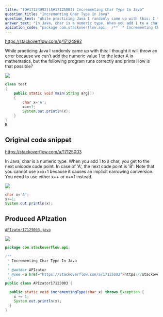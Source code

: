 ```yaml
---
title: "[Q#17124992][A#17125003] Incrementing Char Type In Java"
question_title: "Incrementing Char Type In Java"
question_text: "While practicing Java I randomly came up with this: I thought it will throw an error because we can't add the numeric value 1 to the letter A in mathematics, but the following program runs correctly and prints How is that possible?"
answer_text: "In Java, char is a numeric type. When you add 1 to a char, you get to the next unicode code point. In case of 'A', the next code point is 'B': Note that you cannot use x=x+1 because it causes an implicit narrowing conversion. You need to use either x++ or x+=1 instead."
apization_code: "package com.stackoverflow.api;  /**  * Incrementing Char Type In Java  *  * @author APIzator  * @see <a href=\"https://stackoverflow.com/a/17125003\">https://stackoverflow.com/a/17125003</a>  */ public class APIzator17125003 {    public static void incrementingType(char x) throws Exception {     x += 1;     System.out.println(x);   } }"
---
```


https://stackoverflow.com/q/17124992

While practicing Java I randomly came up with this:
I thought it will throw an error because we can&#x27;t add the numeric value 1 to the letter A in mathematics, but the following program runs correctly and prints
How is that possible?


<div class="code-logo"><img src="/stackoverflow.png" /></div>

```java
class test
{
    public static void main(String arg[])
    {
        char x='A';
        x=x+1;
        System.out.println(x);
    }
}
B
```


## Original code snippet

https://stackoverflow.com/a/17125003

In Java, char is a numeric type. When you add 1 to a char, you get to the next unicode code point. In case of &#x27;A&#x27;, the next code point is &#x27;B&#x27;:
Note that you cannot use x=x+1 because it causes an implicit narrowing conversion. You need to use either x++ or x+=1 instead.

<div class="code-logo"><img src="/stackoverflow.png" /></div>

```java
char x='A';
x+=1;
System.out.println(x);
```

## Produced APIzation

[`APIzator17125003.java`](https://github.com/pasqualesalza/apization-temp/raw/main/data/search/APIzator17125003.java)

<div class="code-logo"><img src="/apizator.png" /></div>

```java
package com.stackoverflow.api;

/**
 * Incrementing Char Type In Java
 *
 * @author APIzator
 * @see <a href="https://stackoverflow.com/a/17125003">https://stackoverflow.com/a/17125003</a>
 */
public class APIzator17125003 {

  public static void incrementingType(char x) throws Exception {
    x += 1;
    System.out.println(x);
  }
}

```